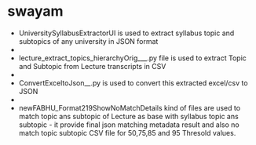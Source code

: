 # swayam
* UniversitySyllabusExtractorUI is used to extract syllabus topic and subtopics of any university in JSON format
* 
* lecture_extract_topics_hierarchyOrig___.py file is used to extract Topic and Subtopic from Lecture transcripts in CSV
* 
* ConvertExceltoJson__.py is used to convert this extracted excel/csv to JSON
* 
* newFABHU_Format219ShowNoMatchDetails kind of files are used to match topic ans subtopic of Lecture as base with syllabus topic ans subtopic - it provide final json matching metadata result and also no match topic subtopic CSV file for 50,75,85 and 95 Thresold values.
